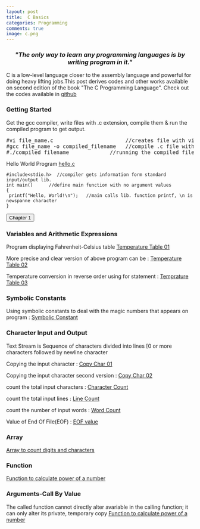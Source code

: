 ```yaml
---
layout: post 
title:  C Basics  
categories: Programming
comments: true
image: c.png
---
```

<h3><center><i>"The only way to learn any programming languages is by writing program in it."</i></center></h3>

<!--continue-->
C is a low-level language closer to the assembly language and powerful for doing heavy lifting jobs.This post derives codes and other works available on second edition of the book "The C Programming Language". Check out the codes available in <a href="https://github.com/avadhuta03/C-Basics">github</a>



<h3>Getting Started</h3>
<p>Get the gcc compiler, write files with .c extension, compile them & run the compiled program to get output.</p>
<pre>
#vi file_name.c                       //creates file with vi editor
#gcc file_name -o compiled_filename   //compile .c file with gcc compiler
#./compiled_filename		     //running the compiled file
</pre>

Hello World Program <a href="https://github.com/Avadhuta03/C-Basics/blob/master/chapter_01/1.1-hello.c">hello.c</a>

<pre><code>#include&lt;stdio.h>  //compiler gets information form standard input/output lib. 
int main()		//define main function with no argument values  
{
 printf("Hello, World!\n");   //main calls lib. function printf, \n is newspanne character
}
</code></pre>

<button>Chapter 1</button>

<h3>Variables and Arithmetic Expressions</h3>  
<span>Program displaying Fahrenheit-Celsius table</span>
<a href="https://github.com/Avadhuta03/C-Basics/blob/master/chapter_01/1.2-tempTable_01.c" >Temperature Table 01</a>

<span>More precise and clear version of above program can be : </span>
<a href="https://github.com/Avadhuta03/C-Basics/blob/master/chapter_01/1.2-tempTable_02.c">Temperature Table 02</a>

<span> Temperature conversion in reverse order  using for statement : </span>
<a href="https://github.com/Avadhuta03/C-Basics/blob/master/chapter_01/1.3-tempTable_03.c">Temprature Table 03</a>

<h3>Symbolic Constants</h3>
<span>Using symbolic constants to deal with the magic numbers that appears on program : </span><a href="https://github.com/Avadhuta03/C-Basics/blob/master/chapter_01/1.4-symbolic_constant.c">Symbolic Constant</a>


<h3>Character Input and Output</h3>
<p>Text Stream is Sequence of characters divided into lines [0 or more characters followed by newline character</p>

<span>Copying the input character : </span><a href="https://github.com/Avadhuta03/C-Basics/blob/master/chapter_01/1.5.1-copy_char_01.c" target="__blank" >Copy Char 01</a>

<span>Copying the input character second version : </span><a href="https://github.com/Avadhuta03/C-Basics/blob/master/chapter_01/1.5.1-copy_char_02.c">Copy Char 02</a>


<span>count the total input characters : </span><a href="https://github.com/Avadhuta03/C-Basics/blob/master/chapter_01/1.5.2-char_count.c">Character Count</a>

<span>count the total input lines : </span><a href="https://github.com/Avadhuta03/C-Basics/blob/master/chapter_01/1.5.3-line_count.c">Line Count</a>

<span>count the number of input words : </span><a href="https://github.com/Avadhuta03/C-Basics/blob/master/chapter_01/1.5.4-word_count.c"> Word Count</a>

<span>Value of End Of File(EOF) : </span>
<a href="https://github.com/Avadhuta03/C-Basics/blob/master/chapter_01/Ex-1-6-EOF_value.c"> EOF value</a>

<h3>Array</h3>
<a href="https://github.com/Avadhuta03/C-Basics/blob/master/chapter_01/1.6-array_01.c" target="__blank">Array to count digits and characters</a>

<h3>Function</h3>
<a href="https://github.com/Avadhuta03/C-Basics/blob/master/chapter_01/1.7-function_01.c" target="__blank">Function to calculate power of a number</a>


<h3>Arguments-Call By Value</h3>
<p>The called function cannot directly alter avariable in the calling function; it can only alter its private, temporary copy
<a href="https://github.com/Avadhuta03/C-Basics/blob/master/chapter_01/1.8-function_02.c" target="__blank">Function to calculate power of a number</a>

</p>
